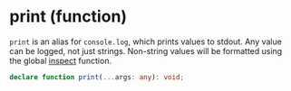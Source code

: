 # print (function)

`print` is an alias for `console.log`, which prints values to stdout. Any
value can be logged, not just strings. Non-string values will be formatted
using the global [inspect](#) function.

```ts
declare function print(...args: any): void;
```
